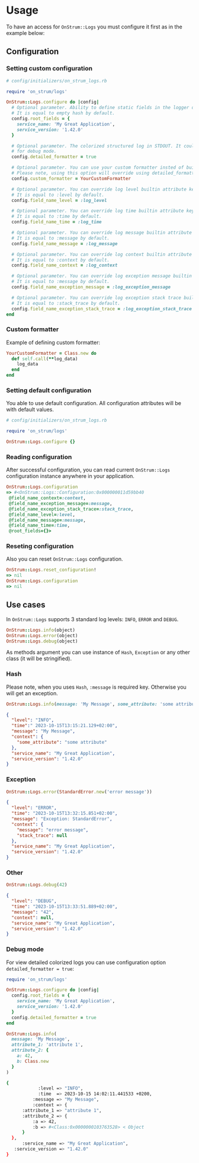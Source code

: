 # Usage

To have an access for `OnStrum::Logs` you must configure it first as in the example below:

## Configuration

### Setting custom configuration

```ruby
# config/initializers/on_strum_logs.rb

require 'on_strum/logs'

OnStrum::Logs.configure do |config|
  # Optional parameter. Ability to define static fields in the logger document root.
  # It is equal to empty hash by default.
  config.root_fields = {
    service_name: 'My Great Application',
    service_version: '1.42.0'
  }

  # Optional parameter. The colorized structured log in STDOUT. It could be useful
  # for debug mode.
  config.detailed_formatter = true

  # Optional parameter. You can use your custom formatter insted of built-in.
  # Please note, using this option will override using detailed_formatter option.
  config.custom_formatter = YourCustomFormatter

  # Optional parameter. You can override log level builtin attribute key.
  # It is equal to :level by default.
  config.field_name_level = :log_level

  # Optional parameter. You can override log time builtin attribute key.
  # It is equal to :time by default.
  config.field_name_time = :log_time

  # Optional parameter. You can override log message builtin attribute key.
  # It is equal to :message by default.
  config.field_name_message = :log_message

  # Optional parameter. You can override log context builtin attribute key.
  # It is equal to :context by default.
  config.field_name_context = :log_context

  # Optional parameter. You can override log exception message builtin attribute key.
  # It is equal to :message by default.
  config.field_name_exception_message = :log_exception_message

  # Optional parameter. You can override log exception stack trace builtin attribute key.
  # It is equal to :stack_trace by default.
  config.field_name_exception_stack_trace = :log_exception_stack_trace
end
```

### Custom formatter

Example of defining custom formatter:

```ruby
YourCustomFormatter = Class.new do
  def self.call(**log_data)
    log_data
  end
end
```

### Setting default configuration

You able to use default configuration. All configuration attributes will be with default values.

```ruby
# config/initializers/on_strum_logs.rb

require 'on_strum/logs'

OnStrum::Logs.configure {}
```

### Reading configuration

After successful configuration, you can read current `OnStrum::Logs` configuration instance anywhere in your application.

```ruby
OnStrum::Logs.configuration
=> #<OnStrum::Logs::Configuration:0x000000011d59bb40
 @field_name_context=:context,
 @field_name_exception_message=:message,
 @field_name_exception_stack_trace=:stack_trace,
 @field_name_level=:level,
 @field_name_message=:message,
 @field_name_time=:time,
 @root_fields={}>
```

### Reseting configuration

Also you can reset `OnStrum::Logs` configuration.

```ruby
OnStrum::Logs.reset_configuration!
=> nil
OnStrum::Logs.configuration
=> nil
```

## Use cases

In `OnStrum::Logs` supports 3 standard log levels: `INFO`, `ERROR` and `DEBUG`.

```ruby
OnStrum::Logs.info(object)
OnStrum::Logs.error(object)
OnStrum::Logs.debug(object)
```

As methods argument you can use instance of `Hash`, `Exception` or any other class (it will be stringified).

### Hash

Please note, when you uses `Hash`, `:message` is required key. Otherwise you will get an exception.

```ruby
OnStrum::Logs.info(message: 'My Message', some_attribute: 'some attribute')
```

```json
{
  "level": "INFO",
  "time":" 2023-10-15T13:15:21.129+02:00",
  "message": "My Message",
  "context": {
    "some_attribute": "some attribute"
  },
  "service_name": "My Great Application",
  "service_version": "1.42.0"
}
```

### Exception

```ruby
OnStrum::Logs.error(StandardError.new('error message'))
```

```json
{
  "level": "ERROR",
  "time": "2023-10-15T13:32:15.851+02:00",
  "message": "Exception: StandardError",
  "context": {
    "message": "error message",
    "stack_trace": null
  },
  "service_name": "My Great Application",
  "service_version": "1.42.0"
}
```

### Other

```ruby
OnStrum::Logs.debug(42)
```

```json
{
  "level": "DEBUG",
  "time": "2023-10-15T13:33:51.889+02:00",
  "message": "42",
  "context": null,
  "service_name": "My Great Application",
  "service_version": "1.42.0"
}
```

### Debug mode

For view detailed colorized logs you can use configuration option `detailed_formatter = true`:

```ruby
require 'on_strum/logs'

OnStrum::Logs.configure do |config|
  config.root_fields = {
    service_name: 'My Great Application',
    service_version: '1.42.0'
  }
  config.detailed_formatter = true
end

OnStrum::Logs.info(
  message: 'My Message',
  attribute_1: 'attribute 1',
  attribute_2: {
    a: 42,
    b: Class.new
  }
)
```

```bash
{
            :level => "INFO",
            :time  => 2023-10-15 14:02:11.441533 +0200,
          :message => "My Message",
          :context => {
      :attribute_1 => "attribute 1",
      :attribute_2 => {
          :a => 42,
          :b => #<Class:0x0000000103763528> < Object
      }
  },
      :service_name => "My Great Application",
   :service_version => "1.42.0"
}
```
